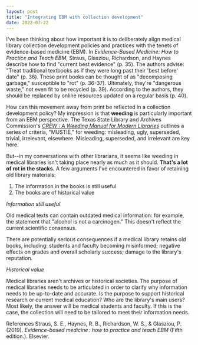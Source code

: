 ```yaml
---
layout: post
title: "Integrating EBM with collection development"
date: 2022-07-22
---
```


I've been thinking about how important it is to deliberately align medical library collection development policies and practices with the tenets of evidence-based medicine (EBM). In *Evidence-Based Medicine: How to Practice and Teach EBM*, Straus, Glasziou, Richardson, and Haynes describe how to find "current best evidence" (p. 35). The authors advise: "Treat traditional textbooks as if they were long past their 'best before' date" (p. 36). These print books can be thought of as "decomposing garbage," susceptible to "rot" (p. 36-37). Ultimately, they're "dangerous waste," not even fit to be recycled (p. 39). According to the authors, they should be replaced by online resources updated on a regular basis (p. 40).

How can this movement away from print be reflected in a collection development policy? My impression is that **weeding** is particularly important from an EBM perspective. The Texas State Library and Archives Commission's [*CREW : A Weeding Manual for Modern Libraries*](https://www.tsl.texas.gov/sites/default/files/public/tslac/ld/ld/pubs/crew/crewmethod12.pdf) outlines a series of criteria, "MUSTIE," for weeding: misleading, ugly, superseded, trivial, irrelevant, elsewhere. Misleading, superseded, and irrelevant are key here.

But--in my conversations with other librarians, it seems like weeding in medical libraries isn't taking place nearly as much as it should. **That's a lot of rot in the stacks.** A few arguments I've encountered in favor of retaining old library materials:

1. The information in the books is still useful
2. The books are of historical value

*Information still useful*

Old medical texts can contain outdated medical information: for example, the statement that "alcohol is not a carcinogen." This doesn't reflect the current scientific consensus.

There are potentially serious consequences if a medical library retains old books, including: students and faculty becoming misinformed; negative effects on grades and overall scholarly success; damage to the library's reputation.

*Historical value*

Medical libraries aren't archives or historical societies. 
The purpose of medical libraries needs to be articulated in order to clarify why information needs to be up-to-date and accurate. Is the purpose to support historical research or current medical education? Who are the library's main users? Most likely, the answer will be medical students and faculty. If this is the case, the collection will need to be tailored to meet their information needs.

References
Straus, S. E., Haynes, R. B., Richardson, W. S., & Glasziou, P. (2019). *Evidence-based medicine : how to practice and teach EBM* (Fifth edition.). Elsevier.
